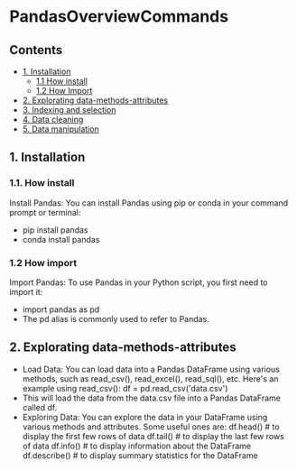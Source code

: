 # PandasOverviewCommands <!-- omit in toc -->

## Contents <!-- omit in toc -->

- [1. Installation](#1-pandas-installation)
  - [1.1 How install](#11-how-install)
  - [1.2 How Import](#12-how-import)
- [2. Explorating data-methods-attributes](#2-explorating-data-methods-attributes)
- [3. Indexing and selection](#3-indexing-and-selection)
- [4. Data cleaning](#4-data-cleaning)
- [5. Data manipulation](#5-data-manipulation)


## 1. Installation

### 1.1. How install
Install Pandas: You can install Pandas using pip or conda in your command prompt or terminal:
- pip install pandas
- conda install pandas

### 1.2 How import
Import Pandas: To use Pandas in your Python script, you first need to import it:
- import pandas as pd
- The pd alias is commonly used to refer to Pandas.

## 2. Explorating data-methods-attributes
- Load Data: You can load data into a Pandas DataFrame using various methods, such as read_csv(), read_excel(), read_sql(), etc. Here's an example using read_csv():
df = pd.read_csv('data.csv')
- This will load the data from the data.csv file into a Pandas DataFrame called df.
- Exploring Data: You can explore the data in your DataFrame using various methods and attributes. Some useful ones are: df.head()      # to display the first few rows of data
df.tail()      # to display the last few rows of data
df.info()      # to display information about the DataFrame
df.describe()  # to display summary statistics for the DataFrame




